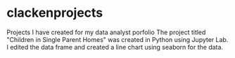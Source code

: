 # clackenprojects
Projects I have created for my data analyst porfolio 
The project titled "Children in Single Parent Homes" was created in Python using Jupyter Lab.  I edited the data frame and created a line chart using seaborn for the data.  
